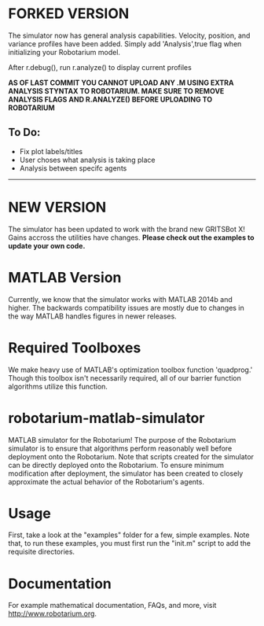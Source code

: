 # FORKED VERSION

The simulator now has general analysis capabilities. Velocity, position, and variance profiles have been added. Simply add 'Analysis',true flag when initializing your Robotarium model.

After r.debug(), run r.analyze() to display current profiles

<strong> AS OF LAST COMMIT YOU CANNOT UPLOAD ANY .M USING EXTRA ANALYSIS STYNTAX TO ROBOTARIUM. MAKE SURE TO REMOVE ANALYSIS FLAGS AND R.ANALYZE() BEFORE UPLOADING TO ROBOTARIUM</strong>

## To Do:
- Fix plot labels/titles
- User choses what analysis is taking place
- Analysis between specifc agents

---

# NEW VERSION

The simulator has been updated to work with the brand new GRITSBot X!  Gains accross the utilities have changes.  **Please check out the examples to update your own code.**

# MATLAB Version 

Currently, we know that the simulator works with MATLAB 2014b and higher.  The backwards compatibility issues are mostly due to changes in the way MATLAB handles figures in newer releases.

# Required Toolboxes 

We make heavy use of MATLAB's optimization toolbox function 'quadprog.'  Though this toolbox isn't necessarily required, all of our barrier function algorithms utilize this function.

# robotarium-matlab-simulator
MATLAB simulator for the Robotarium!  The purpose of the Robotarium simulator is to ensure that algorithms perform reasonably well before deployment onto the Robotarium.  Note that scripts created for the simulator can be directly deployed onto the Robotarium.  To ensure minimum modification after deployment, the simulator has been created to closely approximate the actual behavior of the Robotarium's agents. 

# Usage 

First, take a look at the "examples" folder for a few, simple examples.  Note that, to run these examples, you must first run the "init.m" script to add the requisite directories.  

# Documentation 

For example mathematical documentation, FAQs, and more, visit http://www.robotarium.org.
